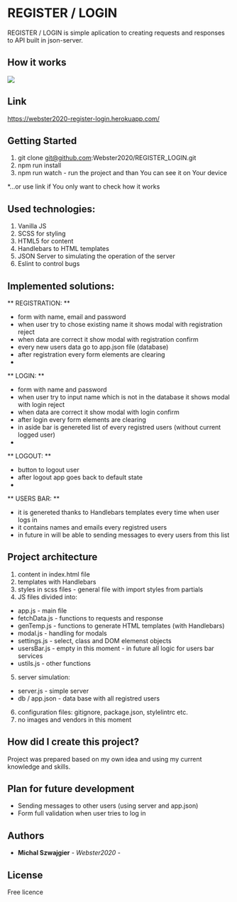 # REGISTER / LOGIN

REGISTER / LOGIN is simple aplication to creating requests and responses to API built in json-server.

## How it works
![](REGISTER_LOGIN.gif)

## Link
https://webster2020-register-login.herokuapp.com/

## Getting Started
1. git clone git@github.com:Webster2020/REGISTER_LOGIN.git
2. npm run install
3. npm run watch - run the project and than You can see it on Your device

*...or use link if You only want to check how it works

## Used technologies:
 1. Vanilla JS
 2. SCSS for styling
 3. HTML5 for content
 4. Handlebars to HTML templates
 5. JSON Server to simulating the operation of the server
 5. Eslint to control bugs

## Implemented solutions:

  ** REGISTRATION: **
  - form with name, email and password
  - when user try to chose existing name it shows modal with registration reject 
  - when data are correct it show modal with registration confirm
  - every new users data go to app.json file (database)
  - after registration every form elements are clearing
  - 
  ** LOGIN: **
  - form with name and password
  - when user try to input name which is not in the database it shows modal with login reject 
  - when data are correct it show modal with login confirm
  - after login every form elements are clearing
  - in aside bar is genereted list of every registred users (without current logged user)
  - 
  ** LOGOUT: **
  - button to logout user
  - after logout app goes back to default state
  - 
  ** USERS BAR: **
  - it is genereted thanks to Handlebars templates every time when user logs in
  - it contains names and emails every registred users
  - in future in will be able to sending messages to every users from this list

## Project architecture

 1. content in index.html file
 2. templates with Handlebars
 3. styles in scss files - general file with import styles from partials
 4. JS files divided into:
  - app.js - main file
  - fetchData.js - functions to requests and response
  - genTemp.js - functions to generate HTML templates (with Handlebars)
  - modal.js - handling for modals
  - settings.js - select, class and DOM elemenst objects
  - usersBar.js - empty in this moment - in future all logic for users bar services
  - ustils.js - other functions
 5. server simulation:
  - server.js - simple server
  - db / app.json - data base with all registred users
 6. configuration files: gitignore, package.json, stylelintrc etc.
 7. no images and vendors in this moment

## How did I create this project?

Project was prepared based on my own idea and using my current knowledge and skills.

## Plan for future development

 - Sending messages to other users (using server and app.json)
 - Form full validation when user tries to log in 

## Authors

* **Michal Szwajgier** - *Webster2020* - 

## License
Free licence
